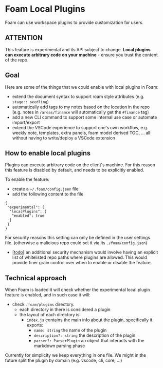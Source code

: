 # Foam Local Plugins

Foam can use workspace plugins to provide customization for users.

## ATTENTION

This feature is experimental and its API subject to change.
**Local plugins can execute arbitrary code on your machine** - ensure you trust the content of the repo.

## Goal

Here are some of the things that we could enable with local plugins in Foam:

- extend the document syntax to support roam style attributes (e.g. `stage:: seedling`)
- automatically add tags to my notes based on the location in the repo (e.g. notes in `/areas/finance` will automatically get the `#finance` tag)
- add a new CLI command to support some internal use case or automate import/export
- extend the VSCode experience to support one's own workflow, e.g. weekly note, templates, extra panels, foam model derived TOC, ... all without having to write/deploy a VSCode extension

## How to enable local plugins

Plugins can execute arbitrary code on the client's machine.
For this reason this feature is disabled by default, and needs to be explicitly enabled.

To enable the feature:

- create a `~/.foam/config.json` file
- add the following content to the file

```
{
 "experimental": {
  "localPlugins": {
   "enabled": true
  }
 }
}
```

For security reasons this setting can only be defined in the user settings file.
(otherwise a malicious repo could set it via its `./foam/config.json`)

- [[todo]] an additional security mechanism would involve having an explicit list of whitelisted repo paths where plugins are allowed. This would provide finer grain control over when to enable or disable the feature.

## Technical approach

When Foam is loaded it will check whether the experimental local plugin feature is enabled, and in such case it will:

- check `.foam/plugins` directory.
  - each directory in there is considered a plugin
  - the layout of each directory is
    - `index.js` contains the main info about the plugin, specifically it exports:
      - `name: string` the name of the plugin
      - `description?: string` the description of the plugin
      - `parser?: ParserPlugin` an object that interacts with the markdown parsing phase

Currently for simplicity we keep everything in one file. We might in the future split the plugin by domain (e.g. vscode, cli, core, ...)

[//begin]: # 'Autogenerated link references for markdown compatibility'
[todo]: ../dev/todo.md 'Todo'
[//end]: # 'Autogenerated link references'
